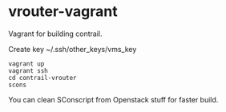 # vrouter-vagrant

Vagrant for building contrail.

Create key ~/.ssh/other_keys/vms_key

    vagrant up
    vagrant ssh
    cd contrail-vrouter
    scons

You can clean SConscript from Openstack stuff for faster build.
